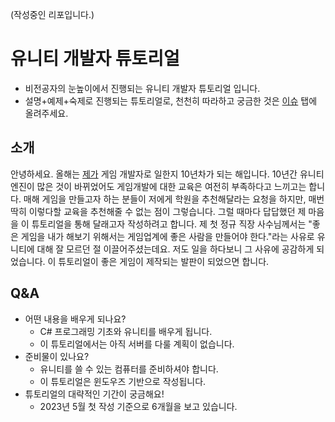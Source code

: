 (작성중인 리포입니다.)

# 유니티 개발자 튜토리얼
* 비전공자의 눈높이에서 진행되는 유니티 개발자 튜토리얼 입니다. 
* 설명+예제+숙제로 진행되는 튜토리얼로, 천천히 따라하고 궁금한 것은 [이슈](https://github.com/zaffre001/unity-developer-tutorial/issues) 탭에 올려주세요.

## 소개
안녕하세요. 올해는 [제가](https://zaffre001.github.io/about) 게임 개발자로 일한지 10년차가 되는 해입니다. 10년간 유니티 엔진이 많은 것이 바뀌었어도 게임개발에 대한 교육은 여전히 부족하다고 느끼고는 합니다. 매해 게임을 만들고자 하는 분들이 저에게 학원을 추천해달라는 요청을 하지만, 매번 딱히 이렇다할 교육을 추천해줄 수 없는 점이 그렇습니다. 그럴 때마다 답답했던 제 마음을 이 튜토리얼을 통해 달래고자 작성하려고 합니다. 제 첫 정규 직장 사수님께서는 "좋은 게임을 내가 해보기 위해서는 게임업계에 좋은 사람을 만들어야 한다."라는 사유로 유니티에 대해 잘 모르던 절 이끌어주셨는데요. 저도 일을 하다보니 그 사유에 공감하게 되었습니다. 이 튜토리얼이 좋은 게임이 제작되는 발판이 되었으면 합니다.

## Q&A
* 어떤 내용을 배우게 되나요?
  * C# 프로그래밍 기초와 유니티를 배우게 됩니다. 
  * 이 튜토리얼에서는 아직 서버를 다룰 계획이 없습니다.
* 준비물이 있나요?
  * 유니티를 쓸 수 있는 컴퓨터를 준비하셔야 합니다.
  * 이 튜토리얼은 윈도우즈 기반으로 작성됩니다.
* 튜토리얼의 대략적인 기간이 궁금해요!
  * 2023년 5월 첫 작성 기준으로 6개월을 보고 있습니다.
